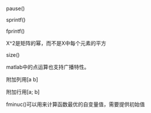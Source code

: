 pause()

sprintf()

fprintf()

X^2是矩阵的幂，而不是X中每个元素的平方

size()

matlab中的点运算也支持广播特性。

附加列用[a b]

附加行用[a; b]

fminuc()可以用来计算函数最优的自变量值，需要提供初始值